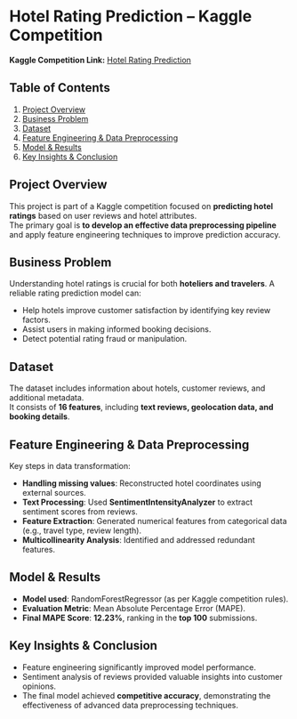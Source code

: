 # **Hotel Rating Prediction – Kaggle Competition**  

 **Kaggle Competition Link:** [Hotel Rating Prediction](https://www.kaggle.com/competitions/sf-booking/)  

## **Table of Contents**  
1. [Project Overview](#project-overview)  
2. [Business Problem](#business-problem)  
3. [Dataset](#dataset)  
4. [Feature Engineering & Data Preprocessing](#feature-engineering--data-preprocessing)  
5. [Model & Results](#model--results)  
6. [Key Insights & Conclusion](#key-insights--conclusion)  

## **Project Overview**  
This project is part of a Kaggle competition focused on **predicting hotel ratings** based on user reviews and hotel attributes.  
The primary goal is **to develop an effective data preprocessing pipeline** and apply feature engineering techniques to improve prediction accuracy.  

## **Business Problem**  
Understanding hotel ratings is crucial for both **hoteliers and travelers**. A reliable rating prediction model can:  
- Help hotels improve customer satisfaction by identifying key review factors.  
- Assist users in making informed booking decisions.  
- Detect potential rating fraud or manipulation.  

## **Dataset**  
The dataset includes information about hotels, customer reviews, and additional metadata.  
It consists of **16 features**, including **text reviews, geolocation data, and booking details**.  

## **Feature Engineering & Data Preprocessing**  
Key steps in data transformation:  
- **Handling missing values**: Reconstructed hotel coordinates using external sources.  
- **Text Processing**: Used **SentimentIntensityAnalyzer** to extract sentiment scores from reviews.  
- **Feature Extraction**: Generated numerical features from categorical data (e.g., travel type, review length).  
- **Multicollinearity Analysis**: Identified and addressed redundant features.  

## **Model & Results**  
- **Model used**: RandomForestRegressor (as per Kaggle competition rules).  
- **Evaluation Metric**: Mean Absolute Percentage Error (MAPE).  
- **Final MAPE Score**: **12.23%**, ranking in the **top 100** submissions.  

## **Key Insights & Conclusion**  
- Feature engineering significantly improved model performance.  
- Sentiment analysis of reviews provided valuable insights into customer opinions.  
- The final model achieved **competitive accuracy**, demonstrating the effectiveness of advanced data preprocessing techniques.  
